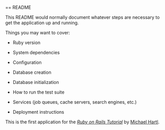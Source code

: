 == README

This README would normally document whatever steps are necessary to get the
application up and running.

Things you may want to cover:

* Ruby version

* System dependencies

* Configuration

* Database creation

* Database initialization

* How to run the test suite

* Services (job queues, cache servers, search engines, etc.)

* Deployment instructions

This is the first application for the
[*Ruby on Rails Tutorial*](http://railstutorial.org/)
by [Michael Hartl](http://michaelhartl.com/).
